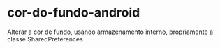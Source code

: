 # cor-do-fundo-android
Alterar a cor de fundo, usando armazenamento interno, propriamente a classe SharedPreferences
